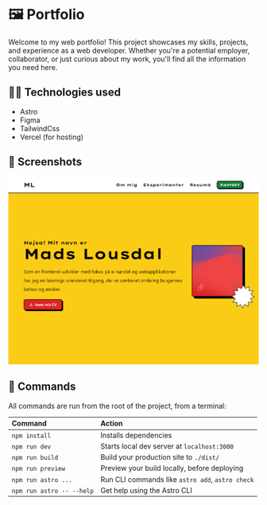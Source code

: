 # 🖼️ Portfolio

Welcome to my web portfolio! This project showcases my skills, projects, and experience as a web developer. Whether you're a potential employer, collaborator, or just curious about my work, you'll find all the information you need here.

## 👨‍💻 Technologies used

- Astro
- Figma
- TailwindCss
- Vercel (for hosting)

## 📸 Screenshots

![Portfolio Screenshot](./github/Hero.png)

## 🧞 Commands

All commands are run from the root of the project, from a terminal:

| Command                   | Action                                           |
| :------------------------ | :----------------------------------------------- |
| `npm install`             | Installs dependencies                            |
| `npm run dev`             | Starts local dev server at `localhost:3000`      |
| `npm run build`           | Build your production site to `./dist/`          |
| `npm run preview`         | Preview your build locally, before deploying     |
| `npm run astro ...`       | Run CLI commands like `astro add`, `astro check` |
| `npm run astro -- --help` | Get help using the Astro CLI                     |
